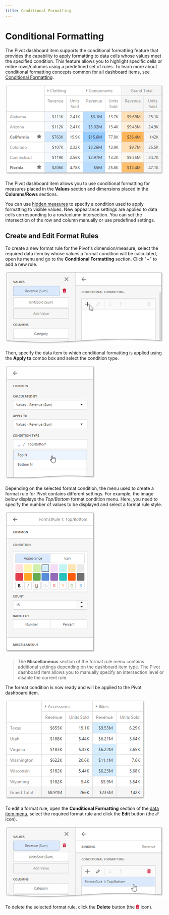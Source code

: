 ```yaml
---
title: Conditional Formatting
---
```

# Conditional Formatting
The Pivot dashboard item supports the conditional formatting feature that provides the capability to apply formatting to data cells whose values meet the specified condition. This feature allows you to highlight specific cells or entire rows/columns using a predefined set of rules. To learn more about conditional formatting concepts common for all dashboard items, see [Conditional Formatting](../../appearance-customization/conditional-formatting.md).

![wdd-pivot-cf](../../../../images/img126057.png)

The Pivot dashboard item allows you to use conditional formatting for measures placed in the **Values** section and dimensions placed in the **Columns/Rows** sections.

You can use [hidden measures](../../binding-dashboard-items-to-data/hidden-data-items.md) to specify a condition used to apply formatting to visible values. New appearance settings are applied to data cells corresponding to a row/column intersection. You can set the intersection of the row and column manually or use predefined settings.

## Create and Edit Format Rules
To create a new format rule for the Pivot's dimension/measure, select the required data item by whose values a format condition will be calculated, open its menu and go to the **Conditional Formatting** section. Click "+" to add a new rule.

![wdd-pivot-cf-add-rule](../../../../images/img126058.png)

Then, specify the data item to which conditional formatting is applied using the **Apply to** combo box and select the condition type.

![wdd-pivot-cf-select-rule](../../../../images/img126060.png)

Depending on the selected format condition, the menu used to create a format rule for Pivot contains different settings. For example, the image below displays the _Top/Bottom_ format condition menu. Here, you need to specify the number of values to be displayed and select a format rule style.

![wdd-pivot-cf-top-n-menu](../../../../images/img126062.png)

> The **Miscellaneous** section of the format rule menu contains additional settings depending on the dashboard item type. The Pivot dashboard item allows you to manually specify an intersection level or disable the current rule.

The format condition is now ready and will be applied to the Pivot dashboard item.

![wdd-pivot-cf-applied-rule](../../../../images/img126061.png)

To edit a format rule, open the **Conditional Formatting** section of the [data item menu](../../ui-elements/data-item-menu.md), select the required format rule and click the **Edit** button (the ![wdd-icon-edit-collection-value-item](../../../../images/img126050.png) icon).

![wdd-pivot-cf-edit-rule](../../../../images/img126063.png)

To delete the selected format rule, click the **Delete** button (the ![wdd-icon-delete-big](../../../../images/img126104.png) icon).